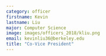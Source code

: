 ```yaml
---
category: officer
firstname: Kevin
lastname: Liu
major: Computer Science
image: images/officers_2018/kliu.png
email: kevinliu36@berkeley.edu
title: "Co-Vice President"
---
```

